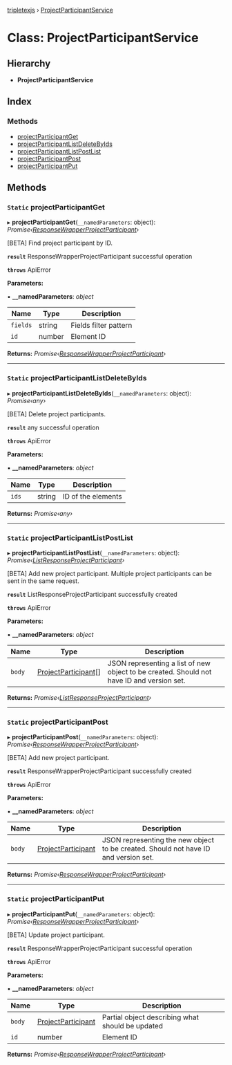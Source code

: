 [tripletexjs](../README.md) › [ProjectParticipantService](projectparticipantservice.md)

# Class: ProjectParticipantService

## Hierarchy

* **ProjectParticipantService**

## Index

### Methods

* [projectParticipantGet](projectparticipantservice.md#static-projectparticipantget)
* [projectParticipantListDeleteByIds](projectparticipantservice.md#static-projectparticipantlistdeletebyids)
* [projectParticipantListPostList](projectparticipantservice.md#static-projectparticipantlistpostlist)
* [projectParticipantPost](projectparticipantservice.md#static-projectparticipantpost)
* [projectParticipantPut](projectparticipantservice.md#static-projectparticipantput)

## Methods

### `Static` projectParticipantGet

▸ **projectParticipantGet**(`__namedParameters`: object): *Promise‹[ResponseWrapperProjectParticipant](../interfaces/responsewrapperprojectparticipant.md)›*

[BETA] Find project participant by ID.

**`result`** ResponseWrapperProjectParticipant successful operation

**`throws`** ApiError

**Parameters:**

▪ **__namedParameters**: *object*

Name | Type | Description |
------ | ------ | ------ |
`fields` | string | Fields filter pattern |
`id` | number | Element ID |

**Returns:** *Promise‹[ResponseWrapperProjectParticipant](../interfaces/responsewrapperprojectparticipant.md)›*

___

### `Static` projectParticipantListDeleteByIds

▸ **projectParticipantListDeleteByIds**(`__namedParameters`: object): *Promise‹any›*

[BETA] Delete project participants.

**`result`** any successful operation

**`throws`** ApiError

**Parameters:**

▪ **__namedParameters**: *object*

Name | Type | Description |
------ | ------ | ------ |
`ids` | string | ID of the elements |

**Returns:** *Promise‹any›*

___

### `Static` projectParticipantListPostList

▸ **projectParticipantListPostList**(`__namedParameters`: object): *Promise‹[ListResponseProjectParticipant](../interfaces/listresponseprojectparticipant.md)›*

[BETA] Add new project participant. Multiple project participants can be sent in the same request.

**`result`** ListResponseProjectParticipant successfully created

**`throws`** ApiError

**Parameters:**

▪ **__namedParameters**: *object*

Name | Type | Description |
------ | ------ | ------ |
`body` | [ProjectParticipant](../interfaces/projectparticipant.md)[] | JSON representing a list of new object to be created. Should not have ID and version set. |

**Returns:** *Promise‹[ListResponseProjectParticipant](../interfaces/listresponseprojectparticipant.md)›*

___

### `Static` projectParticipantPost

▸ **projectParticipantPost**(`__namedParameters`: object): *Promise‹[ResponseWrapperProjectParticipant](../interfaces/responsewrapperprojectparticipant.md)›*

[BETA] Add new project participant.

**`result`** ResponseWrapperProjectParticipant successfully created

**`throws`** ApiError

**Parameters:**

▪ **__namedParameters**: *object*

Name | Type | Description |
------ | ------ | ------ |
`body` | [ProjectParticipant](../interfaces/projectparticipant.md) | JSON representing the new object to be created. Should not have ID and version set. |

**Returns:** *Promise‹[ResponseWrapperProjectParticipant](../interfaces/responsewrapperprojectparticipant.md)›*

___

### `Static` projectParticipantPut

▸ **projectParticipantPut**(`__namedParameters`: object): *Promise‹[ResponseWrapperProjectParticipant](../interfaces/responsewrapperprojectparticipant.md)›*

[BETA] Update project participant.

**`result`** ResponseWrapperProjectParticipant successful operation

**`throws`** ApiError

**Parameters:**

▪ **__namedParameters**: *object*

Name | Type | Description |
------ | ------ | ------ |
`body` | [ProjectParticipant](../interfaces/projectparticipant.md) | Partial object describing what should be updated |
`id` | number | Element ID |

**Returns:** *Promise‹[ResponseWrapperProjectParticipant](../interfaces/responsewrapperprojectparticipant.md)›*
